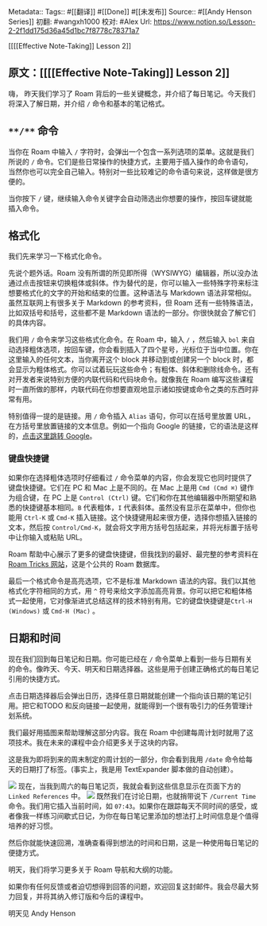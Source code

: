 Metadata::
    Tags:: #[[翻译]] #[[Done]] #[[未发布]]
    Source:: #[[Andy Henson Series]] 
    初翻: #wangxh1000
    校对: #Alex
    Url: https://www.notion.so/Lesson-2-2f1dd175d36a45d1bc7f8778c78371a7

[[[[Effective Note-Taking]] Lesson 2]]

原文：[[[[Effective Note-Taking]] Lesson 2]]
------------------------------------------------------------------------------
嗨，
昨天我们学习了 Roam 背后的一些关键概念，并介绍了每日笔记。今天我们将深入了解日期，并介绍 `/` 命令和基本的笔记格式。

## `**/**` **命令**
当你在 Roam 中输入 `/` 字符时，会弹出一个包含一系列选项的菜单。这就是我们所说的 `/` 命令。它们是些日常操作的快捷方式，主要用于插入操作的命令语句，当然你也可以完全自己输入。特别对一些比较难记的命令语句来说，这样做是很方便的。

当你按下 `/` 键，继续输入命令关键字会自动筛选出你想要的操作，按回车键就能插入命令。

## **格式化**
我们先来学习一下格式化命令。

先说个题外话。Roam 没有所谓的所见即所得（WYSIWYG）编辑器，所以没办法通过点击按钮来切换粗体或斜体。作为替代的是，你可以输入一些特殊字符来标注想要格式化的文字的开始和结束的位置。这种语法与 Markdown 语法非常相似。虽然互联网上有很多关于 Markdown 的参考资料，但 Roam 还有一些特殊语法，比如双括号和括号，这些都不是 Markdown 语法的一部分。你很快就会了解它们的具体内容。

我们用 `/` 命令来学习这些格式化命令。在 Roam 中，输入 `/` ，然后输入 `bol` 来自动选择粗体选项，按回车键，你会看到插入了四个星号，光标位于当中位置。你在这里输入的任何文本，当你离开这个 block 并移动到或创建另一个 block 时，都会显示为粗体格式。你可以试着玩玩这些命令；有粗体、斜体和删除线命令。还有对开发者来说特别方便的内联代码和代码块命令。就像我在 Roam 编写这些课程时一直所做的那样，内联代码在你想要直观地显示诸如按键或命令之类的东西时非常有用。

特别值得一提的是链接。用 `/` 命令插入 `Alias` 语句，你可以在括号里放置 URL，在方括号里放置链接的文本信息。例如一个指向 Google 的链接，它的语法是这样的，[点击这里跳转 Google](https://www.google.com)。

### **键盘快捷键**
如果你在选择粗体选项时仔细看过 `/` 命令菜单的内容，你会发现它也同时提供了键盘快捷键。它们在 PC 和 Mac 上是不同的。在 Mac 上是用 `Cmd (Cmd ⌘)` 键作为组合键，在 PC 上是 `Control (Ctrl)` 键。它们和你在其他编辑器中所期望和熟悉的快捷键基本相同。`B` 代表粗体，`I` 代表斜体。虽然没有显示在菜单中，但你也能用 `Ctrl-K` 或 `Cmd-K` 插入链接。这个快捷键用起来很方便，选择你想插入链接的文本，然后按 `Control/Cmd-K`，就会将文字用方括号包括起来，并将光标置于括号中让你输入或粘贴 URL。

Roam 帮助中心展示了更多的键盘快捷键，但我找到的最好、最完整的参考资料在 [Roam Tricks 网站](https://roamresearch.com/#/app/roam-tricks/page/JvCkIiXDk)，这是个公共的 Roam 数据库。

最后一个格式命令是高亮选项，它不是标准 Markdown 语法的内容。我们以其他格式化字符相同的方式，用 `^` 符号来给文字添加高亮背景。你可以把它和粗体格式一起使用，它对像渐进式总结这样的技术特别有用。它的键盘快捷键是`Ctrl-H (Windows)` 或 `Cmd-H (Mac)` 。

## **日期和时间**
现在我们回到每日笔记和日期。你可能已经在 `/` 命令菜单上看到一些与日期有关的命令。像昨天、今天、明天和日期选择器。这些是用于创建正确格式的每日笔记引用的快捷方式。

点击日期选择器后会弹出日历，选择任意日期就能创建一个指向该日期的笔记引用。把它和TODO 和反向链接一起使用，就能得到一个很有吸引力的任务管理计划系统。

我们最好用插图来帮助理解这部分内容。我在 Roam 中创建每周计划时就用了这项技术。我在未来的课程中会介绍更多关于这块的内容。

这是我为即将到来的周末制定的周计划的一部分，你会看到我用 `/date` 命令给每天的日期打了标签。(事实上，我是用 TextExpander 脚本做的自动创建）。

![](https://firebasestorage.googleapis.com/v0/b/firescript-577a2.appspot.com/o/imgs%2Fapp%2Fvictor-wu%2FbqxMqUkOZv.png?alt=media&token=faaab452-022f-49c3-91b5-27380ccb0332)
现在，当我到周六的每日笔记页，我就会看到这些信息显示在页面下方的 `Linked References` 中。
![](https://firebasestorage.googleapis.com/v0/b/firescript-577a2.appspot.com/o/imgs%2Fapp%2Fvictor-wu%2Fa0wI1wRT27.png?alt=media&token=823f13ef-cb0b-4818-ba95-ddf8b0bb5718)
既然我们在讨论日期，也就捎带说下 `/Current Time` 命令。我们用它插入当前时间，如 `07:43`。如果你在跟踪每天不同时间的感受，或者像我一样练习间歇式日记，为你在每日笔记里添加的想法打上时间信息是个值得培养的好习惯。

然后你就能快速回溯，准确查看得到想法的时间和日期，这是一种使用每日笔记的便捷方式。

明天，我们将学习更多关于 Roam 导航和大纲的功能。

如果你有任何反馈或者迫切想得到回答的问题，欢迎回复这封邮件。我会尽最大努力回复，并将其纳入修订版和今后的课程中。

明天见
Andy Henson
